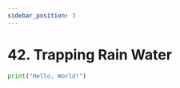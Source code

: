 ```yaml
---
sidebar_position: 3
---
```


# 42. Trapping Rain Water

```python novice-high/02/05/2
print("Hello, World!")
```